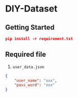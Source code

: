 # DIY-Dataset

## Getting Started
```json
pip install -r requirement.txt
```

## Required file

1. `user_data.json`

```json
{
    "user_name": "xxx",
    "pass_word": "xxx"
}
```
